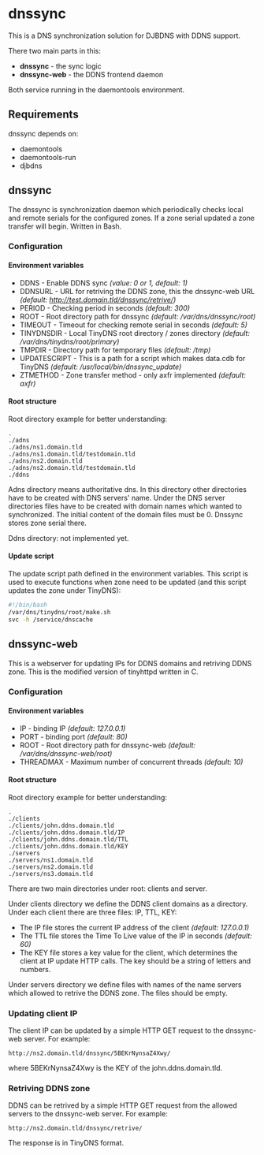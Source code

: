 # dnssync
This is a DNS synchronization solution for DJBDNS with DDNS support.

There two main parts in this:
* **dnssync** - the sync logic
* **dnssync-web** - the DDNS frontend daemon

Both service running in the daemontools environment.

## Requirements

dnssync depends on:
* daemontools
* daemontools-run
* djbdns

## dnssync

The dnssync is synchronization daemon which periodically checks local and remote serials for the configured zones. If a zone serial updated a zone transfer will begin. Written in Bash.

### Configuration

#### Environment variables

* DDNS - Enable DDNS sync *(value: 0 or 1, default: 1)*
* DDNSURL - URL for retriving the DDNS zone, this the dnssync-web URL *(default: http://test.domain.tld/dnssync/retrive/)*
* PERIOD - Checking period in seconds *(default: 300)*
* ROOT - Root directory path for dnssync *(default: /var/dns/dnssync/root)*
* TIMEOUT - Timeout for checking remote serial in seconds *(default: 5)*
* TINYDNSDIR - Local TinyDNS root directory / zones directory *(default: /var/dns/tinydns/root/primary)*
* TMPDIR - Directory path for temporary files *(default: /tmp)*
* UPDATESCRIPT - This is a path for a script which makes data.cdb for TinyDNS *(default: /usr/local/bin/dnssync_update)*
* ZTMETHOD - Zone transfer method - only axfr implemented *(default: axfr)*

#### Root structure

Root directory example for better understanding:
```
.
./adns
./adns/ns1.domain.tld
./adns/ns1.domain.tld/testdomain.tld
./adns/ns2.domain.tld
./adns/ns2.domain.tld/testdomain.tld
./ddns
```

Adns directory means authoritative dns. In this directory other directories have to be created with DNS servers' name.
Under the DNS server directories files have to be created with domain names which wanted to synchronized. The initial
content of the domain files must be 0. Dnssync stores zone serial there.

Ddns directory: not implemented yet.

#### Update script

The update script path defined in the environment variables. This script is used to execute functions when zone need to be updated (and this script updates the zone under TinyDNS):

```bash
#!/bin/bash
/var/dns/tinydns/root/make.sh
svc -h /service/dnscache
```

## dnssync-web

This is a webserver for updating IPs for DDNS domains and retriving DDNS zone. This is the modified version of tinyhttpd written in C.

### Configuration

#### Environment variables

* IP - binding IP *(default: 127.0.0.1)*
* PORT - binding port *(default: 80)*
* ROOT - Root directory path for dnssync-web *(default: /var/dns/dnssync-web/root)*
* THREADMAX - Maximum number of concurrent threads *(default: 10)*

#### Root structure

Root directory example for better understanding:

```
.
./clients
./clients/john.ddns.domain.tld
./clients/john.ddns.domain.tld/IP
./clients/john.ddns.domain.tld/TTL
./clients/john.ddns.domain.tld/KEY
./servers
./servers/ns1.domain.tld
./servers/ns2.domain.tld
./servers/ns3.domain.tld
```

There are two main directories under root: clients and server.

Under clients directory we define the DDNS client domains as a directory. Under each client there are three files: IP, TTL, KEY:
* The IP file stores the current IP address of the client *(default: 127.0.0.1)*
* The TTL file stores the Time To Live value of the IP in seconds *(default: 60)*
* The KEY file stores a key value for the client, which determines the client at IP update HTTP calls. The key should be a  string of letters and numbers.

Under servers directory we define files with names of the name servers which allowed to retrive the DDNS zone. The files should be empty.

### Updating client IP

The client IP can be updated by a simple HTTP GET request to the dnssync-web server. For example:
```
http://ns2.domain.tld/dnssync/5BEKrNynsaZ4Xwy/
```
where 5BEKrNynsaZ4Xwy is the KEY of the john.ddns.domain.tld.

### Retriving DDNS zone

DDNS can be retrived by a simple HTTP GET request from the allowed servers to the dnssync-web server. For example:
```
http://ns2.domain.tld/dnssync/retrive/
```
The response is in TinyDNS format.
